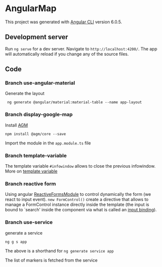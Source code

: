 # AngularMap

This project was generated with [Angular CLI](https://github.com/angular/angular-cli) version 6.0.5.

## Development server

Run `ng serve` for a dev server. Navigate to `http://localhost:4200/`. The app will automatically reload if you change any of the source files.

## Code

### Branch use-angular-material

Generate the layout 

     ng generate @angular/material:material-table --name app-layout

### Branch display-google-map

Install [AGM](https://github.com/SebastianM/angular-google-maps)

    npm install @agm/core --save
    
Import the module in the `app.module.ts` file

### Branch template-variable

The template variable `#infowindow` allows to close the previous infowindow.
More on [template variable](https://angular.io/guide/template-syntax#template-reference-variables--var-)

### Branch reactive form

Using angular [ReactiveFormsModule](https://angular.io/guide/reactive-forms) to control dynamically the form (we react
to input event).
`new FormControl()` create a directive that allows to manage a FormControl instance directly inside the template (the 
input is bound to `search' inside the component via what is called an [input binding](https://angular.io/guide/component-interaction#pass-data-from-parent-to-child-with-input-binding)).

### Branch use-service

generate a service
    
    ng g s app 
    
The above is a shorthand for `ng generate service app`

The list of markers is fetched from the service
